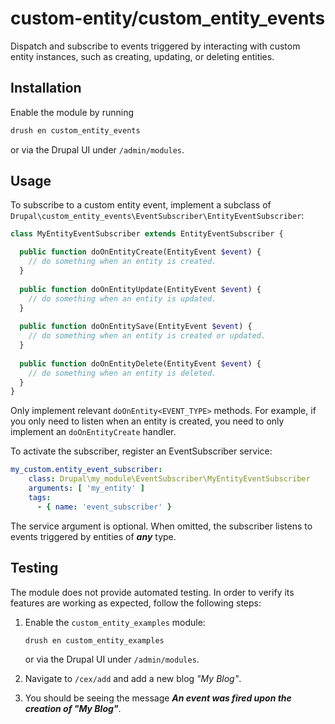 # custom-entity/custom_entity_events
Dispatch and subscribe to events triggered by interacting with custom entity instances, such as creating, updating, or deleting entities.

## Installation
Enable the module by running
```sh
drush en custom_entity_events
```
or via the Drupal UI under ```/admin/modules```.

## Usage
To subscribe to a custom entity event, implement a subclass of ```Drupal\custom_entity_events\EventSubscriber\EntityEventSubscriber```:

```php
class MyEntityEventSubscriber extends EntityEventSubscriber {

  public function doOnEntityCreate(EntityEvent $event) {
    // do something when an entity is created.
  }
  
  public function doOnEntityUpdate(EntityEvent $event) {
    // do something when an entity is updated.
  }
  
  public function doOnEntitySave(EntityEvent $event) {
    // do something when an entity is created or updated.
  }
  
  public function doOnEntityDelete(EntityEvent $event) {
    // do something when an entity is deleted.
  }
}
```

Only implement relevant ```doOnEntity<EVENT_TYPE>``` methods. For example, if you only need to listen when an entity is created, you need to only implement an ```doOnEntityCreate``` handler.

To activate the subscriber, register an EventSubscriber service:
```yaml
my_custom.entity_event_subscriber:
    class: Drupal\my_module\EventSubscriber\MyEntityEventSubscriber
    arguments: [ 'my_entity' ]
    tags:
      - { name: 'event_subscriber' }
```

The service argument is optional. When omitted, the subscriber listens to events triggered by entities of **_any_** type.

## Testing
The module does not provide automated testing. In order to verify its features are working as expected, follow the following steps:

1. Enable the ```custom_entity_examples``` module:

    ```sh
    drush en custom_entity_examples
    ```
   or via the Drupal UI under ```/admin/modules```.

2. Navigate to ```/cex/add``` and add a new blog _"My Blog"_.
3. You should be seeing the message __*An event was fired upon the creation of "My Blog"*__.
